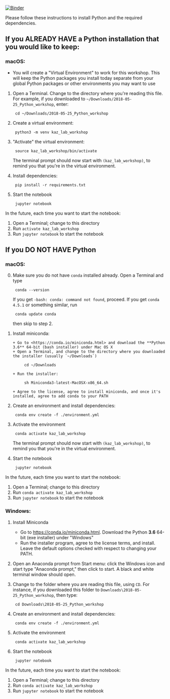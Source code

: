 
[![Binder](https://mybinder.org/badge.svg)](https://mybinder.org/v2/gh/caseygrun/kazlab-python-workshop/master)


Please follow these instructions to install Python and the required dependencies.

## If you ALREADY HAVE a Python installation that you would like to keep:

### macOS:
+ You will create a "Virtual Environment" to work for this workshop. This will keep the Python packages you install today separate from your global Python packages or other environments you may want to use

1. Open a Terminal. Change to the directory where you're reading this file. For example, if you downloaded to `~/Downloads/2018-05-25_Python_workshop`, enter:

        cd ~/Downloads/2018-05-25_Python_workshop

2. Create a virtual environment:

        python3 -m venv kaz_lab_workshop

3. "Activate" the virtual environment:

        source kaz_lab_workshop/bin/activate

    The terminal prompt should now start with `(kaz_lab_workshop)`, to remind you that you're in the virtual environment.

4. Install dependencies:

        pip install -r requirements.txt

5. Start the notebook

        jupyter notebook


In the future, each time you want to start the notebook:

1. Open a Terminal; change to this directory
2. Run `activate kaz_lab_workshop`
3. Run `jupyter notebook` to start the notebook

## If you DO NOT HAVE Python

### macOS:
    
0. Make sure you do not have `conda` installed already. Open a Terminal and type 

        conda --version

    If you get `-bash: conda: command not found`, proceed. If you get `conda 4.5.1` or something similar, run

        conda update conda

    then skip to step 2. 

1. Install miniconda: 

       + Go to <https://conda.io/miniconda.html> and download the **Python 3.6** 64-bit (bash installer) under Mac OS X
       + Open a Terminal, and change to the directory where you downloaded the installer (usually `~/Downloads`)

            cd ~/Downloads 

       + Run the installer:

            sh Miniconda3-latest-MacOSX-x86_64.sh

       + Agree to the license, agree to install miniconda, and once it's installed, agree to add conda to your PATH

2. Create an environment and install dependencies:

        conda env create -f ./environment.yml 

3. Activate the environment 
        
        conda activate kaz_lab_workshop

    The terminal prompt should now start with `(kaz_lab_workshop)`, to remind you that you're in the virtual environment.
        
4. Start the notebook
    
        jupyter notebook

In the future, each time you want to start the notebook:

1. Open a Terminal; change to this directory
2. Run `conda activate kaz_lab_workshop`
3. Run `jupyter notebook` to start the notebook

### Windows:

1. Install Miniconda
    
    - Go to <https://conda.io/miniconda.html>. Download the Python **3.6** 64-bit (exe installer) under "Windows"
    - Run the installer program, agree to the license terms, and install. Leave the default options checked with respect to changing your PATH. 

2. Open an Anaconda prompt from Start menu: click the Windows icon and start type "Anaconda prompt," then click to start. A black and white terminal window should open.
3. Change to the folder where you are reading this file, using `CD`. For instance, if you downloaded this folder to `Downloads\2018-05-25_Python_workshop`, then type:
    
        cd Downloads\2018-05-25_Python_workshop

4. Create an environment and install dependencies:

        conda env create -f ./environment.yml 

5. Activate the environment 
        
        conda activate kaz_lab_workshop

6. Start the notebook
    
        jupyter notebook


In the future, each time you want to start the notebook:

1. Open a Terminal; change to this directory
2. Run `conda activate kaz_lab_workshop`
3. Run `jupyter notebook` to start the notebook